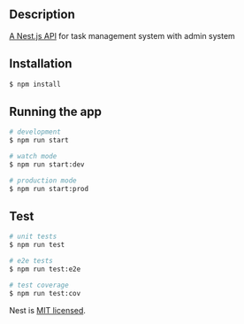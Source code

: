 
## Description

[A Nest.js API](https://www.postman.com/orbital-module-saganist-96879429/workspace/public/documentation/31730966-b25f4e72-1ef8-4f9b-a3d5-425ac5642f2c) for task management system with admin system

## Installation

```bash
$ npm install
```

## Running the app

```bash
# development
$ npm run start

# watch mode
$ npm run start:dev

# production mode
$ npm run start:prod
```

## Test

```bash
# unit tests
$ npm run test

# e2e tests
$ npm run test:e2e

# test coverage
$ npm run test:cov
```

Nest is [MIT licensed](LICENSE).
